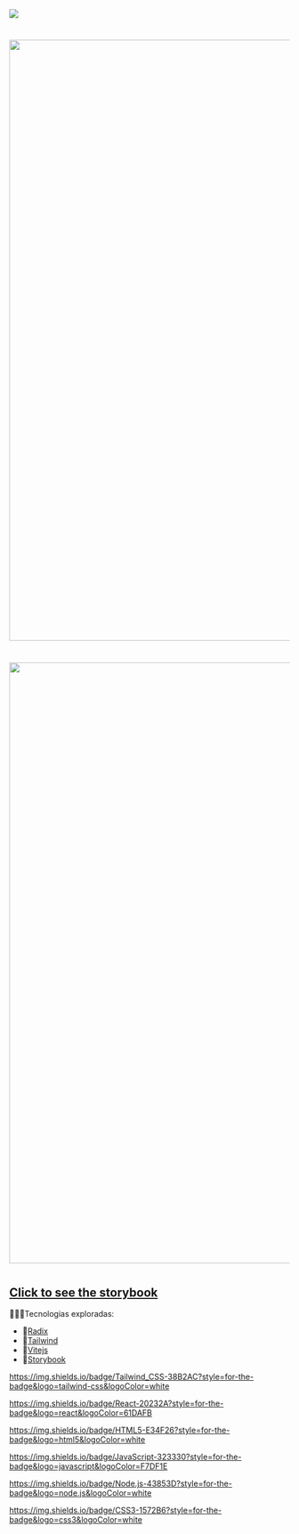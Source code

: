 <img src="capa"/>

#

<img width=1080 src="img projeto"/>

#

<img width=1080 src="img projeto"/>

#

## [Click to see the storybook](https://jacksonmarcelinofreitas.github.io/Design_System_Ignite_Lab/)

👨🏻‍💻Tecnologias exploradas:
- 🔹[Radix](https://www.radix-ui.com/)
- 🔹[Tailwind](https://www.radix-ui.com/)
- 🔹[Vitejs](https://vitejs.dev/guide/)
- 🔹[Storybook](https://storybook.js.org/docs/react/get-started/introduction)


https://img.shields.io/badge/Tailwind_CSS-38B2AC?style=for-the-badge&logo=tailwind-css&logoColor=white

https://img.shields.io/badge/React-20232A?style=for-the-badge&logo=react&logoColor=61DAFB

https://img.shields.io/badge/HTML5-E34F26?style=for-the-badge&logo=html5&logoColor=white

https://img.shields.io/badge/JavaScript-323330?style=for-the-badge&logo=javascript&logoColor=F7DF1E

https://img.shields.io/badge/Node.js-43853D?style=for-the-badge&logo=node.js&logoColor=white

https://img.shields.io/badge/CSS3-1572B6?style=for-the-badge&logo=css3&logoColor=white
